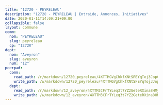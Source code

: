 ```yaml
---
title: "12720 - PEYRELEAU"
description: "12720 - PEYRELEAU | Entraide, Annonces, Initiatives"
date: 2020-01-11T14:09:21+09:00
collapsible: false
layout: commune
comm:
  nom: "PEYRELEAU"
  slug: peyreleau
  cp: "12720"
dept:
  nom: "Aveyron"
  slug: aveyron
  num: "12"
peerpad:
  comm:
    read_path: /r/markdown/12720_peyreleau/4XTTMGVgChkfXNtSFEYqToj3JopCiJwzdpiaFxPbmaUFbEXPo
    write_path: /w/markdown/12720_peyreleau/4XTTMGVgChkfXNtSFEYqToj3JopCiJwzdpiaFxPbmaUFbEXPo-K3TgUvup2SS8bM1vGPCsqBjZdT2idBp6h6bT9HzEXHAknax8U46WH4WMg9HUKmgfrD4aXf11oXhZwpFph1jxnSmgrvTqazWwLpZEV3sXEr8WAoCHea5zzDB9hHAVHjZMoTdhRcsB
  dept:
    read_path: /r/markdown/12_aveyron/4XTTM3CFrTYLeq3t7YZ2GeteRXina8HMy585xLdATaEm28gJq
    write_path: /w/markdown/12_aveyron/4XTTM3CFrTYLeq3t7YZ2GeteRXina8HMy585xLdATaEm28gJq-K3TgUfu3tdsvnJNzfCjLcQBm4uQ83gag77qnaAo9pjUvbpQyfAVAxJdyULKffeJFVcGHHVraYZNVQhiGBeBUKBFLy2Vr8dapgU6tQCmoJQ6dgnoqRGmK9bSxqhW9VArfxRuTPcgV
---
```


